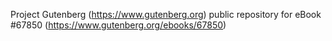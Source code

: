 Project Gutenberg (https://www.gutenberg.org) public repository for
eBook #67850 (https://www.gutenberg.org/ebooks/67850)
